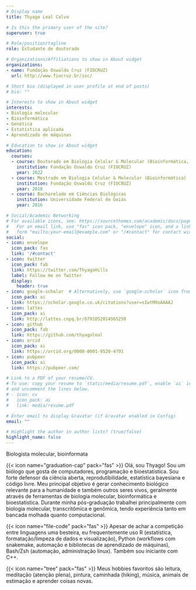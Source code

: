 ```yaml
---
# Display name
title: Thyago Leal Calvo

# Is this the primary user of the site?
superuser: true

# Role/position/tagline
role: Estudante de doutorado

# Organizations/Affiliations to show in About widget
organizations:
- name: Fundação Oswaldo Cruz (FIOCRUZ)
  url: http://www.fiocruz.br/ioc/

# Short bio (displayed in user profile at end of posts)
# bio: ""

# Interests to show in About widget
interests:
- Biologia molecular
- Bioinformática
- Genética
- Estatística aplicada
- Aprendizado de máquinas

# Education to show in About widget
education:
  courses:
  - course: Doutorado em Biologia Celular & Molecular (Bioinformática, genômica funcional)
    institution: Fundação Oswaldo Cruz (FIOCRUZ)
    year: 2022
  - course: Mestrado em Biologia Celular & Molecular (Bioinformática)
    institution: Fundação Oswaldo Cruz (FIOCRUZ)
    year: 2018
  - course: Bacharelado em Ciências Biológicas
    institution: Universidade Federal de Goiás
    year: 2016

# Social/Academic Networking
# For available icons, see: https://sourcethemes.com/academic/docs/page-builder/#icons
#   For an email link, use "fas" icon pack, "envelope" icon, and a link in the
#   form "mailto:your-email@example.com" or "/#contact" for contact widget.
social:
- icon: envelope
  icon_pack: fas
  link: '/#contact'
- icon: twitter
  icon_pack: fab
  link: https://twitter.com/ThyagoHills
  label: Follow me on Twitter
  display:
    header: true
- icon: google-scholar  # Alternatively, use `google-scholar` icon from `ai` icon pack
  icon_pack: ai
  link: https://scholar.google.co.uk/citations?user=sIwtMXoAAAAJ
- icon: lattes
  icon_pack: ai
  link: http://lattes.cnpq.br/8791052014565250
- icon: github
  icon_pack: fab
  link: https://github.com/thyagoleal
- icon: orcid
  icon_pack: ai
  link: https://orcid.org/0000-0001-9520-4791
- icon: pubpeer
  icon_pack: ai
  link: https://pubpeer.com/ 

# Link to a PDF of your resume/CV.
# To use: copy your resume to `static/media/resume.pdf`, enable `ai` icons in `params.toml`, 
# and uncomment the lines below.
# - icon: cv
#   icon_pack: ai
#   link: media/resume.pdf

# Enter email to display Gravatar (if Gravatar enabled in Config)
email: ""

# Highlight the author in author lists? (true/false)
highlight_name: false
---
```

Biologista molecular, bioinformata

{{< icon name="graduation-cap" pack="fas" >}} Olá, sou Thyago! Sou um biólogo que gosta de computadores, programação e bioestatística. Sou forte defensor da ciência aberta, reprodutibilidade, estatística bayesiana e código livre. Meu principal objetivo é gerar conhecimento biológico relevante para a humanidade e também outros seres vivos, geralmente através de ferramentas de biologia molecular, bioinformática e bioestatística. Durante minha pós-graduação trabalhei principalmente com biologia molecular, transcritômica e genômica, tendo experiência tanto em bancada molhada quanto computacional. 

{{< icon name="file-code" pack="fas" >}} Apesar de achar a competição entre linguagens uma besteira, eu frequentemente uso R (estatística, formatação/limpeza de dados e visualização), Python (workflows com snakemake, automação e bibliotecas de aprendizado de máquinas), Bash/Zsh (automação, administração linux). Também sou iniciante com C++.  

{{< icon name="tree" pack="fas" >}} Meus hobbies favoritos são leitura, meditação (atenção plena), pintura, caminhada (hiking), música, animais de estimação e aprender coisas novas.  

<!-- {{< icon name="download" pack="fas" >}} Download my {{< staticref "media/demo_resume.pdf" "newtab" >}}resumé{{< /staticref >}}. -->
